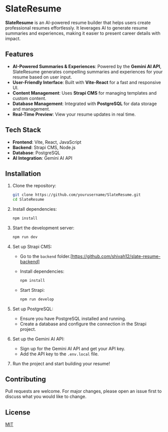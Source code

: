 # SlateResume

**SlateResume** is an AI-powered resume builder that helps users create professional resumes effortlessly. It leverages AI to generate resume summaries and experiences, making it easier to present career details with impact.

## Features

- **AI-Powered Summaries & Experiences**: Powered by the **Gemini AI API**, SlateResume generates compelling summaries and experiences for your resume based on user input.
- **User-Friendly Interface**: Built with **Vite-React** for a fast and responsive UI.
- **Content Management**: Uses **Strapi CMS** for managing templates and custom content.
- **Database Management**: Integrated with **PostgreSQL** for data storage and management.
- **Real-Time Preview**: View your resume updates in real time.

## Tech Stack

- **Frontend**: Vite, React, JavaScript
- **Backend**: Strapi CMS, Node.js
- **Database**: PostgreSQL
- **AI Integration**: Gemini AI API

## Installation

1. Clone the repository:

   ```bash
   git clone https://github.com/yourusername/SlateResume.git
   cd SlateResume
   ```

2. Install dependencies:

   ```bash
   npm install
   ```

3. Start the development server:

   ```bash
   npm run dev
   ```

4. Set up Strapi CMS:

   - Go to the `backend` folder.[https://github.com/shivah12/slate-resume-backend]
   - Install dependencies:

     ```bash
     npm install
     ```

   - Start Strapi:

     ```bash
     npm run develop
     ```

5. Set up PostgreSQL:

   - Ensure you have PostgreSQL installed and running.
   - Create a database and configure the connection in the Strapi project.

6. Set up the Gemini AI API:

   - Sign up for the Gemini AI API and get your API key.
   - Add the API key to the `.env.local` file.

7. Run the project and start building your resume!

## Contributing

Pull requests are welcome. For major changes, please open an issue first to discuss what you would like to change.

## License

[MIT](LICENSE)
